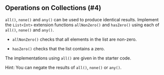 ## Operations on Collections (#4)

`all()`, `none()` and `any()` can be used to produce identical results.
Implement the `List<Int>` extension functions `allNonZero()` and `hasZero()`
using each of `all()`, `none()` and `any()`.

-   `allNonZero()` checks that all elements in the list are non-zero.

-   `hasZero()` checks that the list contains a zero.

The implementations using `all()` are given in the starter code.

Hint: You can negate the results of `all()`, `none()` or `any()`.